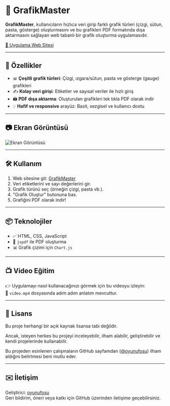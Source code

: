 # 🎨 GrafikMaster

**GrafikMaster**, kullanıcıların hızlıca veri girip farklı grafik türleri (çizgi, sütun, pasta, gösterge) oluşturmasını ve bu grafikleri PDF formatında dışa aktarmasını sağlayan web tabanlı bir grafik oluşturma uygulamasıdır.

[🔗 Uygulama Web Sitesi](https://oyunufosu.github.io/GrafikMaster.github.io/)

---

## 🚀 Özellikler

- 📊 **Çeşitli grafik türleri**: Çizgi, ızgara/sütun, pasta ve gösterge (gauge) grafikleri
- ✍️ **Kolay veri girişi**: Etiketler ve sayısal veriler ile hızlı giriş
- 🖨️ **PDF dışa aktarma**: Oluşturulan grafikleri tek tıkla PDF olarak indir
- 💡 **Hafif ve responsive** arayüz: Basit, sezgisel ve kullanıcı dostu

---

## 📷 Ekran Görüntüsü

![Ekran Görüntüsü](preview_frame.png)

---

## 🛠️ Kullanım

1. Web sitesine git: [GrafikMaster](https://oyunufosu.github.io/GrafikMaster.github.io/)
2. Veri etiketlerini ve sayı değerlerini gir.
3. Grafik türünü seç (örneğin çizgi, pasta vb.).
4. "Grafik Oluştur" butonuna bas.
5. Grafiğini PDF olarak indir!

---

## 📦 Teknolojiler

- ✅ HTML, CSS, JavaScript
- 📄 `jspdf` ile PDF oluşturma
- 📊 Grafik çizimi için `Chart.js`

---

## 📺 Video Eğitim

👉 Uygulamayı nasıl kullanacağınızı görmek için bu videoyu izleyin:  
🎥 `video.mp4` dosyasında adım adım anlatım mevcuttur.

---

## 📄 Lisans

Bu proje herhangi bir açık kaynak lisansa tabi değildir.

Ancak, isteyen herkes bu projeyi inceleyebilir, ilham alabilir, geliştirebilir ve kendi projelerinde kullanabilir.

Bu projeden esinlenen çalışmaların GitHub sayfamdan ([@oyunufosu](https://github.com/oyunufosu)) ilham aldığını belirtmesi beni mutlu eder.


---

## ✉️ İletişim

Geliştirici: [oyunufosu](https://github.com/oyunufosu)  
Geri bildirim, öneri veya katkı için GitHub üzerinden iletişime geçebilirsiniz.

